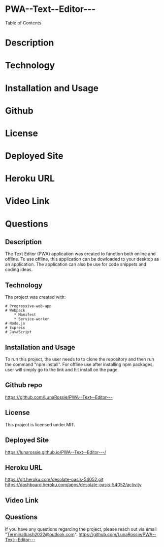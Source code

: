 # PWA--Text--Editor---

Table of Contents
# Description
# Technology
# Installation and Usage
# Github 
# License
# Deployed Site
# Heroku URL
# Video Link
# Questions


## Description

The Text Editor (PWA) application was created to function both online and offline. To use offline, this application can be dowloaded to your desktop as an application. The application can also be use for code snippets and coding ideas.


## Technology

The project was created with:

    # Progressive-web-app
    # Webpack 
        * Manifest
        * Service-worker
    # Node.js
    # Express
    # JavaScript


## Installation and Usage

To run this project, the user needs to to clone the repository and then run the command "npm install". For offline use after installing npm packages, user will simply go to the link and hit install on the page.


## Github repo

https://github.com/LunaRossie/PWA--Text--Editor---


## License

This project is licensed under MIT.


## Deployed Site

https://lunarossie.github.io/PWA--Text--Editor---/


## Heroku URL

https://git.heroku.com/desolate-oasis-54052.git
https://dashboard.heroku.com/apps/desolate-oasis-54052/activity


## Video Link


## Questions

If you have any questions regarding the project, please reach out via email "Terminalbash2022@outlook.com". https://github.com/LunaRossie/PWA--Text--Editor---